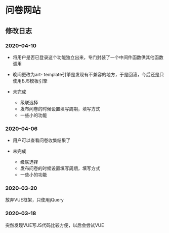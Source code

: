 # 问卷网站

## 修改日志

### 2020-04-10

- 将用户是否已登录这个功能独立出来，专门封装了一个中间件函数供其他函数调用

- 晚间更改为art- template引擎是发现有不兼容的地方，于是回滚，今后还是只使用EJS模板引擎

- 未完成
	+ 级联选择
	+ 发布问卷的时候设置填写周期，填写方式
	+ 一些小的功能

### 2020-04-06

- 用户可以查看问卷收集结果了

- 未完成
	+ 级联选择
	+ 发布问卷的时候设置填写周期，填写方式
	+ 一些小的功能
	

### 2020-03-20

放弃VUE框架，只使用jQuery

### 2020-03-18

突然发现VUE写JS代码比较方便，以后会尝试VUE
